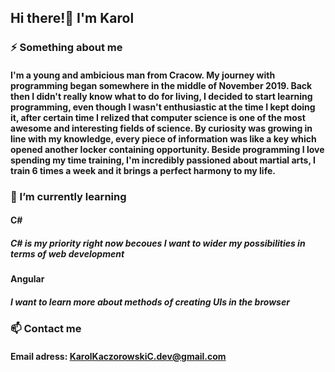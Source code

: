 ## Hi there!👋 I'm Karol

### ⚡ Something about me
#### I'm a young and ambicious man from Cracow. My journey with programming began somewhere in the middle of November 2019. Back then I didn't really know what to do for living, I decided to start learning programming, even though I wasn't enthusiastic at the time I kept doing it, after certain time I relized that computer science is one of the most awesome and interesting fields of science. By curiosity was growing in line with my knowledge, every piece of information was like a key which opened another locker containing opportunity. Beside programming I love spending my time training, I'm incredibly passioned about martial arts, I train 6 times a week and it brings a perfect harmony to my life. 

### 🌱 I’m currently learning
  #### C#
   ##### C# is my priority right now becoues I want to wider my possibilities in terms of web development
  #### Angular
   ##### I want to learn more about methods of creating UIs in the browser
 
 ### 📫 Contact me
  #### Email adress: KarolKaczorowskiC.dev@gmail.com
<!--
**KarolKaczorowski78/KarolKaczorowski78** is a ✨ _special_ ✨ repository because its `README.md` (this file) appears on your GitHub profile.

Here are some ideas to get you started:

- 🔭 I’m currently working on ...
- 🌱 I’m currently learning ...
- 👯 I’m looking to collaborate on ...
- 🤔 I’m looking for help with ...
- 💬 Ask me about ...
- 📫 How to reach me: ...
- 😄 Pronouns: ...
- ⚡ Fun fact: ...
-->
